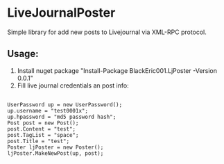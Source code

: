 # LiveJournalPoster
Simple library for add new posts to Livejournal via XML-RPC protocol.

## Usage: 

1. Install nuget package "Install-Package BlackEric001.LjPoster -Version 0.0.1"
2. Fill live journal credentials an post info:

##
    UserPassword up = new UserPassword();
    up.username = "test0001x";
    up.hpassword = "md5 password hash";
    Post post = new Post();
    post.Content = "test";
    post.TagList = "space";
    post.Title = "test";
    Poster ljPoster = new Poster();
    ljPoster.MakeNewPost(up, post);


